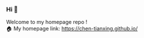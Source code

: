 ### Hi 👋

Welcome to my homepage repo !<br>
🏠 My homepage link: <a href="https://chen-tianxing.github.io/">https://chen-tianxing.github.io/</a>
